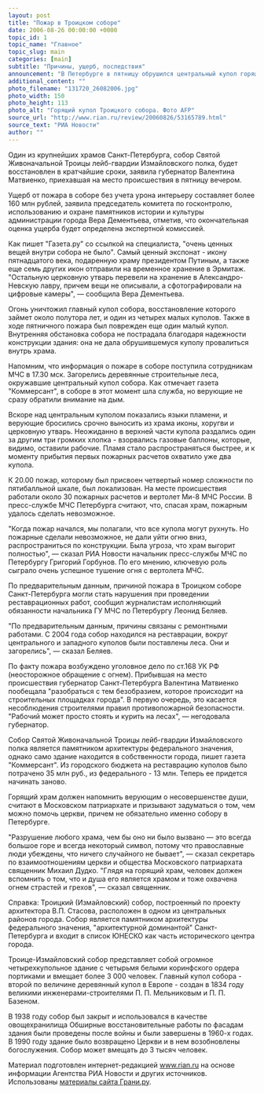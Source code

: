```yaml
---
layout: post
title: "Пожар в Троицком соборе"
date: 2006-08-26 00:00:00 +0000
topic_id: 1
topic_name: "Главное"
topic_slug: main
categories: [main]
subtitle: "Причины, ущерб, последствия"
announcement: "В Петербурге в пятницу обрушился центральный купол горящего Троицкого собора на Измайловском проспекте. Жертв нет, сообщили РИА \"Новости\" в пресс-службе Главного управления МЧС РФ по городу. \"Информация о пожаре поступила оперативным службам в 17.30 мск. Загорелись строительные леса купола собора\", &mdash; сообщил представитель МЧС."
additional_content: ""
photo_filename: "131720_26082006.jpg"
photo_width: 150
photo_height: 113
photo_alt: "Горящий купол Троицкого собора. Фото AFP"
source_url: "http://www.rian.ru/review/20060826/53165789.html"
source_text: "РИА Новости"
author: ""
---
```

Один из крупнейших храмов Санкт-Петербурга, собор Святой Живоначальной Троицы лейб-гвардии Измайловского полка, будет восстановлен в кратчайшие сроки, заявила губернатор Валентина Матвиенко, приехавшая на место происшествия в пятницу вечером.

Ущерб от пожара в соборе без учета урона интерьеру составляет более 160 млн рублей, заявила  председатель комитета по госконтролю, использованию и охране памятников истории и культуры администрации города Вера Дементьева, отметив, что окончательная оценка ущерба будет определена экспертной комиссией.

Как пишет "Газета.ру" со ссылкой на специалиста, "очень ценных вещей внутри собора не было". Самый ценный экспонат - икону пятнадцатого века, подаренную храму президентом Путиным, а также еще семь других икон отправили на временное хранение в Эрмитаж. "Остальную церковную утварь перевели на хранение в Александро-Невскую лавру, причем вещи не описывали, а сфотографировали на цифровые камеры", &mdash; сообщила Вера Дементьева. 

Огонь уничтожил главный купол собора, восстановление которого займет около полутора лет, и один из четырех малых куполов. Также в ходе пятничного пожара был поврежден еще один малый купол. Внутренняя обстановка собора не пострадала благодаря надежности конструкции здания: она не дала обрушившемуся куполу провалиться внутрь храма.

Напомним, что информация о пожаре в соборе поступила сотрудникам МЧС в 17.30 мск. Загорелись деревянные строительные леса, окружавшие центральный купол собора. Как отмечает газета "Коммерсант", в соборе в этот момент шла служба, но верующие не сразу обратили внимание на дым.

Вскоре над центральным куполом показались языки пламени, и верующие бросились срочно выносить из храма иконы, хоругви и церковную утварь. Неожиданно в верхней части купола раздались один за другим три громких хлопка - взорвались газовые баллоны, которые, видимо, оставили рабочие. Пламя стало распространяться быстрее, и к моменту прибытия первых пожарных расчетов охватило уже два купола.

К 20.00 пожар, которому был присвоен четвертый номер сложности по пятибалльной шкале, был локализован. На месте происшествия работали около 30 пожарных расчетов и вертолет Ми-8 МЧС России. В пресс-службе МЧС Петербурга считают, что, спасая храм, пожарным удалось сделать невозможное.

"Когда пожар начался, мы полагали, что все купола могут рухнуть. Но пожарные сделали невозможное, не дали уйти огню вниз, распространиться по конструкции. Была угроза, что храм выгорит полностью", &mdash; сказал РИА Новости начальник пресс-службы МЧС по Петербургу Григорий Горбунов. По его мнению, ключевую роль сыграло очень успешное тушение огня с вертолета МЧС.

По предварительным данным, причиной пожара в Троицком соборе Санкт-Петербурга могли стать нарушения при проведении реставрационных работ, сообщил журналистам исполняющий обязанности начальника ГУ МЧС по Петербургу Леонид Беляев.

"По предварительным данным, причины связаны с ремонтными работами. С 2004 года собор находился на реставрации, вокруг центрального и западного куполов были поставлены леса. Они и загорелись", &mdash; сказал Беляев.

По факту пожара возбуждено уголовное дело по ст.168 УК РФ (неосторожное обращение с огнем). Прибывшая на место происшествия губернатор Санкт-Петербурга Валентина Матвиенко пообещала "разобраться с тем безобразием, которое происходит на строительных площадках города". В первую очередь, это касается несоблюдения строителями правил противопожарной безопасности. "Рабочий может просто стоять и курить на лесах", &mdash; негодовала губернатор.

Собор Святой Живоначальной Троицы лейб-гвардии Измайловского полка является памятником архитектуры федерального значения, однако само здание находится в собственности города, пишет газета "Коммерсант". Из городского бюджета на реставрацию куполов было потрачено 35 млн руб., из федерального - 13 млн. Теперь ее придется начинать заново.

Горящий храм должен напомнить верующим о несовершенстве души, считают в Московском патриархате и призывают задуматься о том, чем можно помочь церкви, причем не обязательно именно собору в Петербурге. 

"Разрушение любого храма, чем бы оно ни было вызвано &mdash; это всегда большое горе и всегда некоторый символ, потому что православные люди убеждены, что ничего случайного не бывает", &mdash; сказал секретарь по взаимоотношениям церкви и общества Московского патриархата священник Михаил Дудко. "Глядя на горящий храм, человек должен вспомнить о том, что и душа его является храмом и тоже охвачена огнем страстей и грехов", &mdash; сказал священник.

Справка: Троицкий (Измайловский) собор, построенный по проекту архитектора В.П. Стасова, расположен в одном из центральных районов города. Собор  является памятником архитектуры федерального значения, "архитектурной доминантой" Санкт-Петербурга и входит в список ЮНЕСКО как часть исторического центра города.

Троице-Измайловский собор представляет собой огромное четырехкупольное здание с четырьмя белыми коринфского ордера портиками и вмещает более 3 000 человек. Главный купол собора - второй по величине деревянный купол в Европе - создан в 1834 году великими инженерами-строителями П. П. Мельниковым и П. П. Базеном.

В 1938 году собор был закрыт и использовался  в качестве овощехранилища Обширные восстановительные работы по фасадам здания были проведены после войны и были завершены в 1960-х годах. В 1990 году здание было возвращено Церкви и в нем возобновлены богослужения. Собор может вмещать до 3 тысяч человек.

Материал подготовлен интернет-редакцией <a href="http://www.rian.ru">www.rian.ru</a> на основе информации Агентства РИА Новости и других источников. Использованы <a href="http://grani.ru/Culture/m.110495.html">материалы сайта Грани.ру</a>.
